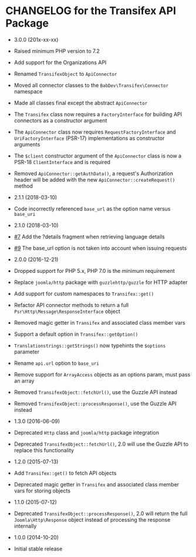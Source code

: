 CHANGELOG for the Transifex API Package
===============

* 3.0.0 (201x-xx-xx)

 * Raised minimum PHP version to 7.2
 * Add support for the Organizations API
 * Renamed `TransifexObject` to `ApiConnector`
 * Moved all connector classes to the `BabDev\Transifex\Connector` namespace
 * Made all classes final except the abstract `ApiConnector`
 * The `Transifex` class now requires a `FactoryInterface` for building API connectors as a constructor argument
 * The `ApiConnector` class now requires `RequestFactoryInterface` and `UriFactoryInterface` (PSR-17) implementations as constructor arguments
 * The `$client` constructor argument of the `ApiConnector` class is now a PSR-18 `ClientInterface` and is required
 * Removed `ApiConnector::getAuthData()`, a request's Authorization header will be added with the new `ApiConnector::createRequest()` method

* 2.1.1 (2018-03-10)

 * Code incorrectly referenced `base_url` as the option name versus `base_uri`

* 2.1.0 (2018-03-10)

 * [#7](https://github.com/BabDev/Transifex-API/pulls/7) Add the ?details fragment when retrieving language details
 * [#9](https://github.com/BabDev/Transifex-API/issues/9) The base_url option is not taken into account when issuing requests

* 2.0.0 (2016-12-21)

 * Dropped support for PHP 5.x, PHP 7.0 is the minimum requirement
 * Replace `joomla/http` package with `guzzlehttp/guzzle` for HTTP adapter
 * Add support for custom namespaces to `Transifex::get()`
 * Refactor API connector methods to return a full `Psr\Http\Message\ResponseInterface` object
 * Removed magic getter in `Transifex` and associated class member vars
 * Support a default option in `Transifex::getOption()`
 * `Translationstrings::getStrings()` now typehints the `$options` parameter
 * Rename `api.url` option to `base_uri`
 * Remove support for `ArrayAccess` objects as an options param, must pass an array
 * Removed `TransifexObject::fetchUrl()`, use the Guzzle API instead
 * Removed `TransifexObject::processResponse()`, use the Guzzle API instead

* 1.3.0 (2016-06-09)

 * Deprecated `Http` class and `joomla/http` package integration
 * Deprecated `TransifexObject::fetchUrl()`, 2.0 will use the Guzzle API to replace this functionality

* 1.2.0 (2015-07-13)

 * Add `Transifex::get()` to fetch API objects
 * Deprecated magic getter in `Transifex` and associated class member vars for storing objects

* 1.1.0 (2015-07-12)

 * Deprecated `TransifexObject::processResponse()`, 2.0 will return the full `Joomla\Http\Response` object instead of processing the response internally

* 1.0.0 (2014-10-20)

 * Initial stable release
